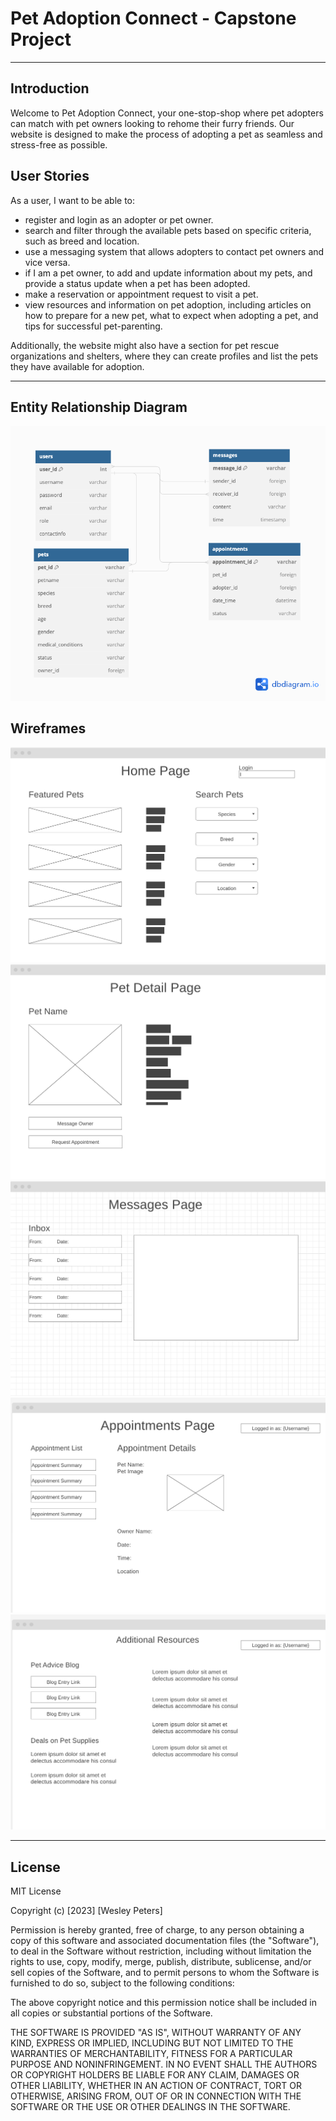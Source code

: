 # Pet Adoption Connect  - Capstone Project
---

## Introduction

Welcome to Pet Adoption Connect, your one-stop-shop where pet adopters can match with pet owners looking to rehome their furry friends. Our website is designed to make the process of adopting a pet as seamless and stress-free as possible.

## User Stories
As a user, I want to be able to:

- register and login as an adopter or pet owner.
- search and filter through the available pets based on specific criteria, such as breed and location.
- use a messaging system that allows adopters to contact pet owners and vice versa.
-  if I am a pet owner, to add and update information about my pets, and provide a status update when a pet has been adopted.
- make a reservation or appointment request to visit a pet.
- view resources and information on pet adoption, including articles on how to prepare for a new pet, what to expect when adopting a pet, and tips for successful pet-parenting.

Additionally, the website might also have a section for pet rescue organizations and shelters, where they can create profiles and list the pets they have available for adoption.

---

## Entity Relationship Diagram

![Entity Relationship Diagram](/images/Pet%20Adoption%20Connect.png)

## Wireframes

![Alt text](/images/image-1.png)
![Alt text](/images/image.png)
![Alt text](/images/image-2.png)
![Alt text](/images/image-3.png)
![Alt text](/images/image-4.png)

---

## License
MIT License

Copyright (c) [2023] [Wesley Peters]

Permission is hereby granted, free of charge, to any person obtaining a copy
of this software and associated documentation files (the "Software"), to deal
in the Software without restriction, including without limitation the rights
to use, copy, modify, merge, publish, distribute, sublicense, and/or sell
copies of the Software, and to permit persons to whom the Software is
furnished to do so, subject to the following conditions:

The above copyright notice and this permission notice shall be included in all
copies or substantial portions of the Software.

THE SOFTWARE IS PROVIDED "AS IS", WITHOUT WARRANTY OF ANY KIND, EXPRESS OR
IMPLIED, INCLUDING BUT NOT LIMITED TO THE WARRANTIES OF MERCHANTABILITY,
FITNESS FOR A PARTICULAR PURPOSE AND NONINFRINGEMENT. IN NO EVENT SHALL THE
AUTHORS OR COPYRIGHT HOLDERS BE LIABLE FOR ANY CLAIM, DAMAGES OR OTHER
LIABILITY, WHETHER IN AN ACTION OF CONTRACT, TORT OR OTHERWISE, ARISING FROM,
OUT OF OR IN CONNECTION WITH THE SOFTWARE OR THE USE OR OTHER DEALINGS IN THE
SOFTWARE.
